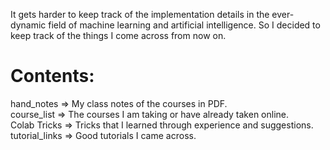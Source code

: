 It gets harder to keep track of the implementation details in the ever-dynamic field of machine learning and artificial intelligence. So I decided to keep track of the things I come across from now on. <br/>
# Contents: <br/>
hand_notes => My class notes of the courses in PDF.<br/>
course_list => The courses I am taking or have already taken online.<br/>
Colab Tricks => Tricks that I learned through experience and suggestions.<br/>
tutorial_links => Good tutorials I came across.<br/>